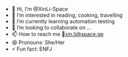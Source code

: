 - 👋 Hi, I’m @XinLi-Space
- 👀 I’m interested in reading, cooking, travelling
- 🌱 I’m currently learning automation testing
- 💞️ I’m looking to collaborate on ...
- 📫 How to reach me 📩xin.li@space.ge
- 😄 Pronouns: She/Her
- ⚡ Fun fact: ENFJ

<!---
XinLi-Space/XinLi-Space is a ✨ special ✨ repository because its `README.md` (this file) appears on your GitHub profile.
You can click the Preview link to take a look at your changes.
--->
